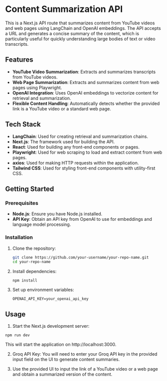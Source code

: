# Content Summarization API

This is a Next.js API route that summarizes content from YouTube videos and web pages using LangChain and OpenAI embeddings. The API accepts a URL and generates a concise summary of the content, which is particularly useful for quickly understanding large bodies of text or video transcripts.

## Features

- **YouTube Video Summarization**: Extracts and summarizes transcripts from YouTube videos.
- **Web Page Summarization**: Extracts and summarizes content from web pages using Playwright.
- **OpenAI Integration**: Uses OpenAI embeddings to vectorize content for retrieval and summarization.
- **Flexible Content Handling**: Automatically detects whether the provided link is a YouTube video or a standard web page.

## Tech Stack

- **LangChain**: Used for creating retrieval and summarization chains.
- **Next.js**: The framework used for building the API.
- **React**: Used for building any front-end components or pages.
- **Playwright**: Used for web scraping to load and extract content from web pages.
- **axios**: Used for making HTTP requests within the application.
- **Tailwind CSS**: Used for styling front-end components with utility-first CSS.


## Getting Started

### Prerequisites

- **Node.js**: Ensure you have Node.js installed.
- **API Key**: Obtain an API key from OpenAI to use for embeddings and language model processing.

### Installation

1. Clone the repository:
   ```bash
   git clone https://github.com/your-username/your-repo-name.git
   cd your-repo-name
	 ```
2. Install dependencies:
	```
	npm install
	```
3. Set up environment variables:
	```
	OPENAI_API_KEY=your_openai_api_key
	```
## Usage

1. Start the Next.js development server:
```
npm run dev
```

This will start the application on http://localhost:3000.

2. Groq API Key: You will need to enter your Groq API key in the provided input field on the UI to generate content summaries.

3. Use the provided UI to input the link of a YouTube video or a web page and obtain a summarized version of the content.